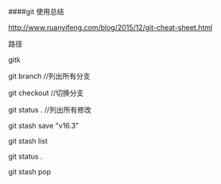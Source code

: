 ####git 使用总结

http://www.ruanyifeng.com/blog/2015/12/git-cheat-sheet.html

路径

gitk

git branch //列出所有分支

git checkout  //切换分支

git status . //列出所有修改

git stash save "v16.3"

git stash list

git status .

git stash pop